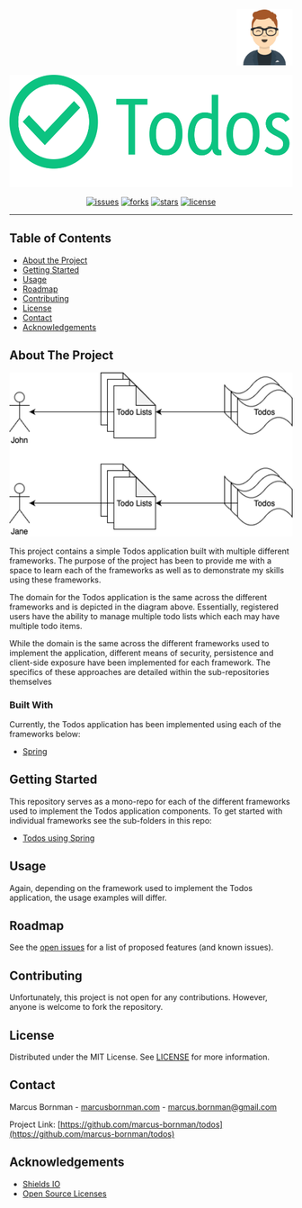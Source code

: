 <!-- PROJECT LOGO -->
<p style="text-align: right; align-content: center;">
<a href="https://www.marcusbornman.com">
<img src="https://raw.githubusercontent.com/marcus-bornman/todos/master/assets/project_badge.png" height="100" alt="Marcus Bornman">
</a>
</p>
<p style="text-align: center;">
<img src="https://raw.githubusercontent.com/marcus-bornman/todos/master/assets/project_logo.png" height="200" alt="Todos" />
</p>

<!-- PROJECT SHIELDS -->
<p style="text-align: center">
<a href="https://github.com/marcus-bornman/todos/issues"><img src="https://img.shields.io/github/issues/marcus-bornman/todos" alt="issues"></a>
<a href="https://github.com/marcus-bornman/todos/network"><img src="https://img.shields.io/github/forks/marcus-bornman/todos" alt="forks"></a>
<a href="https://github.com/marcus-bornman/todos/stargazers"><img src="https://img.shields.io/github/stars/marcus-bornman/todos" alt="stars"></a>
<a href="https://github.com/marcus-bornman/todos/blob/master/LICENSE"><img src="https://img.shields.io/github/license/marcus-bornman/todos" alt="license"></a>
</p>

---

<!-- TABLE OF CONTENTS -->
## Table of Contents

* [About the Project](#about-the-project)
* [Getting Started](#getting-started)
* [Usage](#usage)
* [Roadmap](#roadmap)
* [Contributing](#contributing)
* [License](#license)
* [Contact](#contact)
* [Acknowledgements](#acknowledgements)



<!-- ABOUT THE PROJECT -->
## About The Project
<p style="text-align: center">
<img src="https://raw.githubusercontent.com/marcus-bornman/todos/master/assets/screenshot_1.png" width="600" alt="Screenshot 1" />
</p>

This project contains a simple Todos application built with multiple different frameworks. The purpose of the project
has been to provide me with a space to learn each of the frameworks as well as to demonstrate my skills using these frameworks.

The domain for the Todos application is the same across the different frameworks and is depicted in the diagram above. Essentially,
registered users have the ability to manage multiple todo lists which each may have multiple todo items.

While the domain is the same across the different frameworks used to implement the application, different means of security,
persistence and client-side exposure have been implemented for each framework. The specifics of these approaches are detailed
within the sub-repositories themselves

### Built With
Currently, the Todos application has been implemented using each of the frameworks below:
* [Spring](https://spring.io)


<!-- GETTING STARTED -->
## Getting Started
This repository serves as a mono-repo for each of the different frameworks used to implement the Todos application components.
To get started with individual frameworks see the sub-folders in this repo:
* [Todos using Spring](/spring_todos)


<!-- USAGE EXAMPLES -->
## Usage
Again, depending on the framework used to implement the Todos application, the usage examples will differ.


<!-- ROADMAP -->
## Roadmap

See the [open issues](https://github.com/marcus-bornman/todos/issues) for a list of proposed features (and known issues).



<!-- CONTRIBUTING -->
## Contributing

Unfortunately, this project is not open for any contributions. However, anyone is welcome to fork the repository.



<!-- LICENSE -->
## License

Distributed under the MIT License. See [LICENSE](LICENSE) for more information.



<!-- CONTACT -->
## Contact

Marcus Bornman - [marcusbornman.com](https://www.marcusbornman.com) - [marcus.bornman@gmail.com](mailto:marcus.bornman@gmail.com)

Project Link: [https://github.com/marcus-bornman/todos](https://github.com/marcus-bornman/todos)



<!-- ACKNOWLEDGEMENTS -->
## Acknowledgements
* [Shields IO](https://shields.io)
* [Open Source Licenses](https://choosealicense.com)
